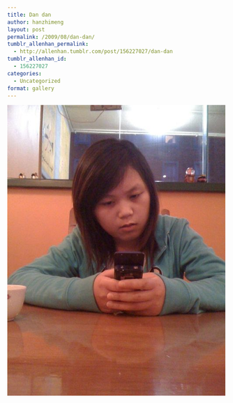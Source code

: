 ```yaml
---
title: Dan dan
author: hanzhimeng
layout: post
permalink: /2009/08/dan-dan/
tumblr_allenhan_permalink:
  - http://allenhan.tumblr.com/post/156227027/dan-dan
tumblr_allenhan_id:
  - 156227027
categories:
  - Uncategorized
format: gallery
---
```

[<img class="alignnone size-full wp-image-443" alt="vv8tkg8GUqr8vqk6GZPcOOt9o1_" src="/images/uploads/2013/03/vv8tkg8GUqr8vqk6GZPcOOt9o1_.jpg" width="500" height="667" />][1]

 [1]: /images/uploads/2013/03/vv8tkg8GUqr8vqk6GZPcOOt9o1_.jpg
